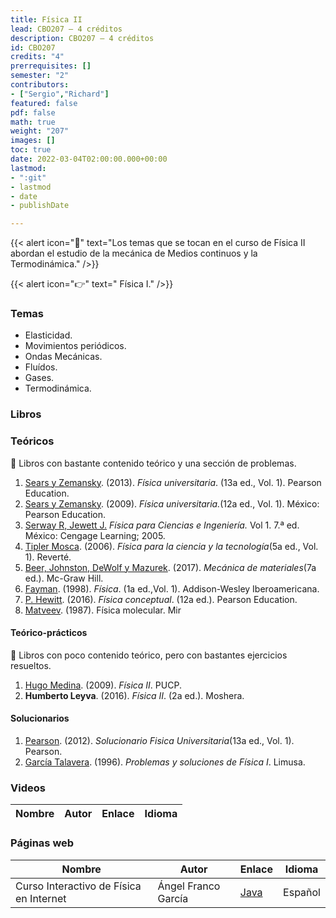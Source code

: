 ```yaml
---
title: Física II
lead: CBO207 — 4 créditos
description: CBO207 — 4 créditos
id: CBO207
credits: "4"
prerrequisites: []
semester: "2"
contributors:
- ["Sergio","Richard"]
featured: false
pdf: false
math: true
weight: "207"
images: []
toc: true
date: 2022-03-04T02:00:00.000+00:00
lastmod:
- ":git"
- lastmod
- date
- publishDate

---
```

{{< alert icon="📌" text="Los temas que se tocan en el curso de Física II abordan el estudio de la mecánica de Medios continuos y la Termodinámica." />}}

{{< alert icon="👉" text=" Física I." />}}

### Temas

* Elasticidad.
* Movimientos periódicos.
* Ondas Mecánicas.
* Fluídos.
* Gases.
* Termodinámica.

### Libros

### Teóricos

🔸 Libros con bastante contenido teórico y una sección de problemas.

1. [Sears y Zemansky](https://drive.google.com/file/d/1JEhFy-xIF3U1chhclBM0dmnONwiHJY9q/view?usp=sharing). (2013). *Física universitaria*. (13a ed., Vol. 1). Pearson Education.
2. [Sears y Zemansky](https://drive.google.com/file/d/1wlr58KYJJmywtvoaWgdPEkSUR4KbYOFv/view?usp=sharing). (2009).  *Física universitaria.*(12a ed., Vol. 1). México: Pearson Education.
3. [Serway R, Jewett J.](https://drive.google.com/file/d/1iZbB5rq8CHyTgFyc9Wl0e5sk4OR2TAQt/view?usp=sharing) *Física para Ciencias e Ingeniería.* Vol 1. 7.ª ed. México: Cengage Learning; 2005.
4. [Tipler Mosca](https://drive.google.com/file/d/1ANwciKHwuf5taBL1Ur9MQMTn0sH1Y1He/view?usp=sharing). (2006). *Física para la ciencia y la tecnología*(5a ed., Vol. 1). Reverté.
5. [Beer, Johnston, DeWolf y Mazurek](https://drive.google.com/file/d/1aP6-Sp8AvmzJxpb8ay_vVWjQcLToVKJ3/view?usp=sharing). (2017). *Mecánica de materiales*(7a ed.). Mc-Graw Hill. 
6. [Fayman](https://drive.google.com/file/d/1isfONQ622dpfz80x9N1WEPX8UvHGCVDA/view?usp=sharing). (1998). *Física*. (1a ed.,Vol. 1). Addison-Wesley Iberoamericana.
7. [P. Hewitt](https://drive.google.com/file/d/1ukRMKXK7_zGL4SvI4ESA3o1YHWbcGBqq/view?usp=sharing). (2016). *Física conceptual*. (12a ed.). Pearson Education.
8. [Matveev](https://drive.google.com/file/d/1ZjYwd66ORZObwdoXgPVyCDYvQ2TfWS4M/view?usp=sharing). (1987). Física molecular. Mir

#### Teórico-prácticos

🔸 Libros con poco contenido teórico, pero con bastantes ejercicios resueltos.

1. [Hugo Medina](https://drive.google.com/file/d/1o3unKLb7Y5rorf1F2WBKMtftjtDki5QZ/view?usp=sharing). (2009). *Física II*. PUCP.
2. **Humberto Leyva**. (2016). *Física II*. (2a ed.). Moshera.

#### Solucionarios

1. [Pearson](https://drive.google.com/file/d/1_UpvQgQ_yh5nkg1XeJm6ctogEoSW_i2_/view?usp=sharing). (2012). *Solucionario Fisica Universitaria*(13a ed., Vol. 1). Pearson.
2. [García Talavera](https://archive.org/details/isbn_9789681853440/mode/2up?view=theater). (1996). *Problemas y soluciones de Física I*. Limusa.

### Videos

|Nombre|Autor|Enlace|Idioma|
|------|-----|------|------|


### Páginas web

|Nombre|Autor|Enlace|Idioma|
|------|-----|------|------|
|Curso Interactivo de Física en Internet|Ángel Franco García|[Java](http://www.sc.ehu.es/sbweb/fisica/)|Español|
